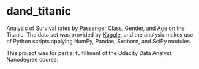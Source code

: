 # dand_titanic
Analysis of Survival rates by Passenger Class, Gender, and Age on the Titanic.  The data set was provided by <a href="https://www.kaggle.com/c/titanic/data">Kaggle</a>, and the analysis makes use of Python scripts applying NumPy, Pandas, Seaborn, and SciPy modules.  

This project was for partial fulfillment of the Udacity Data Analyst Nanodegree course.
